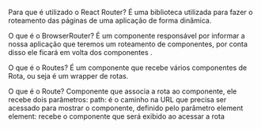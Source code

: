 Para que é utilizado o React Router?
É uma biblioteca utilizada para fazer o roteamento das páginas de uma aplicação de forma dinâmica.

O que é o BrowserRouter?
É um componente responsável por informar a nossa aplicação que teremos um roteamento de componentes, por conta disso ele ficará em volta dos componentes <Route>.

O que é o Routes?
É um componente que recebe vários componentes de Rota, ou seja é um wrapper de rotas.

O que é o Route?
Componente que associa a rota ao componente, ele recebe dois parâmetros:
path: é o caminho na URL que precisa ser acessado para mostrar o componente, definido pelo parâmetro element
element: recebe o componente que será exibido ao acessar a rota

